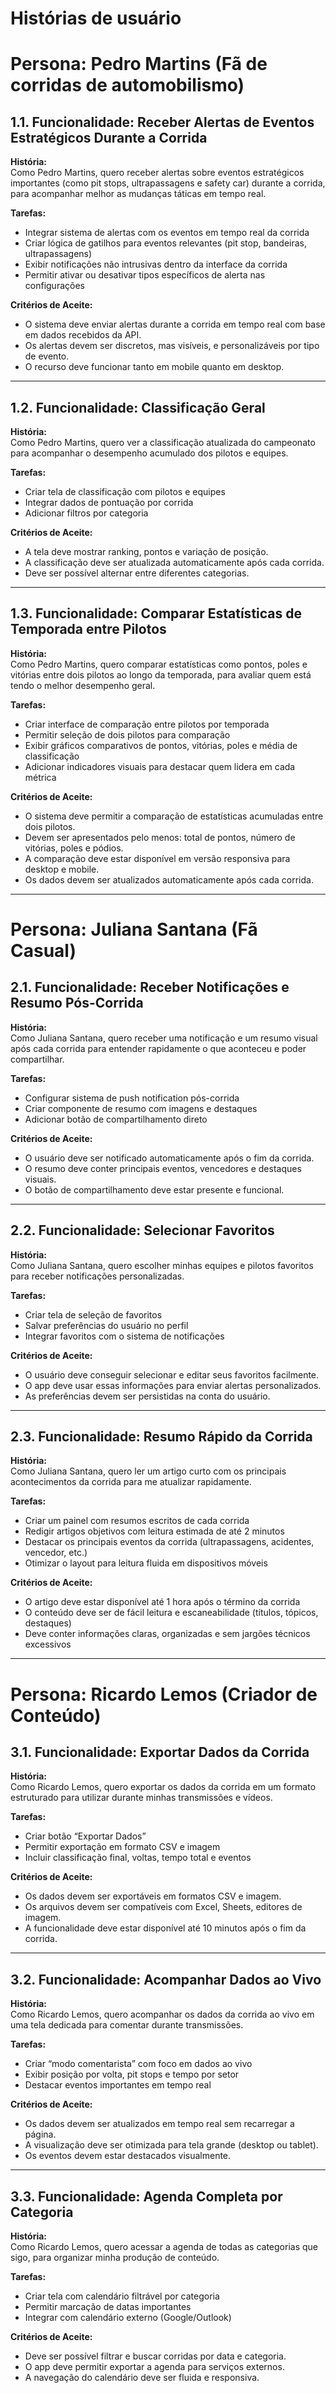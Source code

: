 # Histórias de usuário

# Persona: Pedro Martins (Fã de corridas de automobilismo)

## 1.1. Funcionalidade: Receber Alertas de Eventos Estratégicos Durante a Corrida

**História:**  
Como Pedro Martins, quero receber alertas sobre eventos estratégicos importantes (como pit stops, ultrapassagens e safety car) durante a corrida, para acompanhar melhor as mudanças táticas em tempo real.

**Tarefas:**
- Integrar sistema de alertas com os eventos em tempo real da corrida
- Criar lógica de gatilhos para eventos relevantes (pit stop, bandeiras, ultrapassagens)
- Exibir notificações não intrusivas dentro da interface da corrida
- Permitir ativar ou desativar tipos específicos de alerta nas configurações

**Critérios de Aceite:**
- O sistema deve enviar alertas durante a corrida em tempo real com base em dados recebidos da API.
- Os alertas devem ser discretos, mas visíveis, e personalizáveis por tipo de evento.
- O recurso deve funcionar tanto em mobile quanto em desktop.

---

## 1.2. Funcionalidade: Classificação Geral
**História:**  
Como Pedro Martins, quero ver a classificação atualizada do campeonato para acompanhar o desempenho acumulado dos pilotos e equipes.

**Tarefas:**
- Criar tela de classificação com pilotos e equipes
- Integrar dados de pontuação por corrida
- Adicionar filtros por categoria

**Critérios de Aceite:**
- A tela deve mostrar ranking, pontos e variação de posição.
- A classificação deve ser atualizada automaticamente após cada corrida.
- Deve ser possível alternar entre diferentes categorias.

---

## 1.3. Funcionalidade: Comparar Estatísticas de Temporada entre Pilotos

**História:**  
Como Pedro Martins, quero comparar estatísticas como pontos, poles e vitórias entre dois pilotos ao longo da temporada, para avaliar quem está tendo o melhor desempenho geral.

**Tarefas:**
- Criar interface de comparação entre pilotos por temporada
- Permitir seleção de dois pilotos para comparação
- Exibir gráficos comparativos de pontos, vitórias, poles e média de classificação
- Adicionar indicadores visuais para destacar quem lidera em cada métrica

**Critérios de Aceite:**
- O sistema deve permitir a comparação de estatísticas acumuladas entre dois pilotos.
- Devem ser apresentados pelo menos: total de pontos, número de vitórias, poles e pódios.
- A comparação deve estar disponível em versão responsiva para desktop e mobile.
- Os dados devem ser atualizados automaticamente após cada corrida.

---

# Persona: Juliana Santana (Fã Casual)

## 2.1. Funcionalidade: Receber Notificações e Resumo Pós-Corrida
**História:**  
Como Juliana Santana, quero receber uma notificação e um resumo visual após cada corrida para entender rapidamente o que aconteceu e poder compartilhar.

**Tarefas:**
- Configurar sistema de push notification pós-corrida
- Criar componente de resumo com imagens e destaques
- Adicionar botão de compartilhamento direto

**Critérios de Aceite:**
- O usuário deve ser notificado automaticamente após o fim da corrida.
- O resumo deve conter principais eventos, vencedores e destaques visuais.
- O botão de compartilhamento deve estar presente e funcional.

---

## 2.2. Funcionalidade: Selecionar Favoritos
**História:**  
Como Juliana Santana, quero escolher minhas equipes e pilotos favoritos para receber notificações personalizadas.

**Tarefas:**
- Criar tela de seleção de favoritos
- Salvar preferências do usuário no perfil
- Integrar favoritos com o sistema de notificações

**Critérios de Aceite:**
- O usuário deve conseguir selecionar e editar seus favoritos facilmente.
- O app deve usar essas informações para enviar alertas personalizados.
- As preferências devem ser persistidas na conta do usuário.

---

## 2.3. Funcionalidade: Resumo Rápido da Corrida

**História:**  
Como Juliana Santana, quero ler um artigo curto com os principais acontecimentos da corrida para me atualizar rapidamente.

**Tarefas:**  
- Criar um painel com resumos escritos de cada corrida  
- Redigir artigos objetivos com leitura estimada de até 2 minutos  
- Destacar os principais eventos da corrida (ultrapassagens, acidentes, vencedor, etc.)  
- Otimizar o layout para leitura fluida em dispositivos móveis  

**Critérios de Aceite:**  
- O artigo deve estar disponível até 1 hora após o término da corrida  
- O conteúdo deve ser de fácil leitura e escaneabilidade (títulos, tópicos, destaques)  
- Deve conter informações claras, organizadas e sem jargões técnicos excessivos



---

# Persona: Ricardo Lemos (Criador de Conteúdo)

## 3.1. Funcionalidade: Exportar Dados da Corrida
**História:**  
Como Ricardo Lemos, quero exportar os dados da corrida em um formato estruturado para utilizar durante minhas transmissões e vídeos.

**Tarefas:**
- Criar botão “Exportar Dados”
- Permitir exportação em formato CSV e imagem
- Incluir classificação final, voltas, tempo total e eventos

**Critérios de Aceite:**
- Os dados devem ser exportáveis em formatos CSV e imagem.
- Os arquivos devem ser compatíveis com Excel, Sheets, editores de imagem.
- A funcionalidade deve estar disponível até 10 minutos após o fim da corrida.

---

## 3.2. Funcionalidade: Acompanhar Dados ao Vivo
**História:**  
Como Ricardo Lemos, quero acompanhar os dados da corrida ao vivo em uma tela dedicada para comentar durante transmissões.

**Tarefas:**
- Criar “modo comentarista” com foco em dados ao vivo
- Exibir posição por volta, pit stops e tempo por setor
- Destacar eventos importantes em tempo real

**Critérios de Aceite:**
- Os dados devem ser atualizados em tempo real sem recarregar a página.
- A visualização deve ser otimizada para tela grande (desktop ou tablet).
- Os eventos devem estar destacados visualmente.

---

## 3.3. Funcionalidade: Agenda Completa por Categoria
**História:**  
Como Ricardo Lemos, quero acessar a agenda de todas as categorias que sigo, para organizar minha produção de conteúdo.

**Tarefas:**
- Criar tela com calendário filtrável por categoria
- Permitir marcação de datas importantes
- Integrar com calendário externo (Google/Outlook)

**Critérios de Aceite:**
- Deve ser possível filtrar e buscar corridas por data e categoria.
- O app deve permitir exportar a agenda para serviços externos.
- A navegação do calendário deve ser fluida e responsiva.

